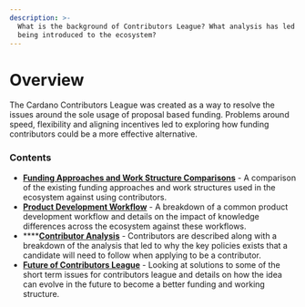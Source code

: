 ```yaml
---
description: >-
  What is the background of Contributors League? What analysis has led to it
  being introduced to the ecosystem?
---
```


# Overview

The Cardano Contributors League was created as a way to resolve the issues around the sole usage of proposal based funding. Problems around speed, flexibility and aligning incentives led to exploring how funding contributors could be a more effective alternative.

### Contents

* [**Funding Approaches and Work Structure Comparisons**](funding-approaches-and-work-structure-comparisons.md) - A comparison of the existing funding approaches and work structures used in the ecosystem against using contributors.
* [**Product Development Workflow**](product-development-workflow.md) - A breakdown of a common product development workflow and details on the impact of knowledge differences across the ecosystem against these workflows.
* ****[**Contributor Analysis**](contributor-analysis.md) - Contributors are described along with a breakdown of the analysis that led to why the key policies exists that a candidate will need to follow when applying to be a contributor.
* [**Future of Contributors League**](future-of-contributors-league.md) - Looking at solutions to some of the short term issues for contributors league and details on how the idea can evolve in the future to become a better funding and working structure.
